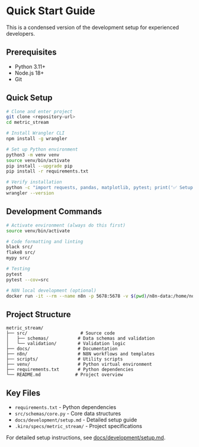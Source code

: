 # Quick Start Guide

This is a condensed version of the development setup for experienced developers.

## Prerequisites
- Python 3.11+
- Node.js 18+
- Git

## Quick Setup

```bash
# Clone and enter project
git clone <repository-url>
cd metric_stream

# Install Wrangler CLI
npm install -g wrangler

# Set up Python environment
python3 -m venv venv
source venv/bin/activate
pip install --upgrade pip
pip install -r requirements.txt

# Verify installation
python -c "import requests, pandas, matplotlib, pytest; print('✅ Setup complete')"
wrangler --version
```

## Development Commands

```bash
# Activate environment (always do this first)
source venv/bin/activate

# Code formatting and linting
black src/
flake8 src/
mypy src/

# Testing
pytest
pytest --cov=src

# N8N local development (optional)
docker run -it --rm --name n8n -p 5678:5678 -v $(pwd)/n8n-data:/home/node/.n8n n8nio/n8n
```

## Project Structure

```
metric_stream/
├── src/                    # Source code
│   ├── schemas/           # Data schemas and validation
│   └── validation/        # Validation logic
├── docs/                  # Documentation
├── n8n/                   # N8N workflows and templates
├── scripts/               # Utility scripts
├── venv/                  # Python virtual environment
├── requirements.txt       # Python dependencies
└── README.md             # Project overview
```

## Key Files

- `requirements.txt` - Python dependencies
- `src/schemas/core.py` - Core data structures
- `docs/development/setup.md` - Detailed setup guide
- `.kiro/specs/metric_stream/` - Project specifications

For detailed setup instructions, see [docs/development/setup.md](setup.md).